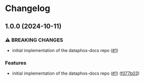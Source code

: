 # Changelog

## 1.0.0 (2024-10-11)


### ⚠ BREAKING CHANGES

* initial implementation of the dataphos-docs repo ([#1](https://github.com/dataphos/dataphos-docs/issues/1))

### Features

* initial implementation of the dataphos-docs repo ([#1](https://github.com/dataphos/dataphos-docs/issues/1)) ([f077b03](https://github.com/dataphos/dataphos-docs/commit/f077b03528eb68e9bb4d4bb51c934bae4be2fe1e))
